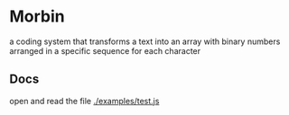 # Morbin
a coding system that transforms a text into an array with binary numbers arranged in a specific sequence for each character

## Docs

open and read the file [./examples/test.js](https://github.com/Theryston/Morbin/blob/master/examples/test.js)